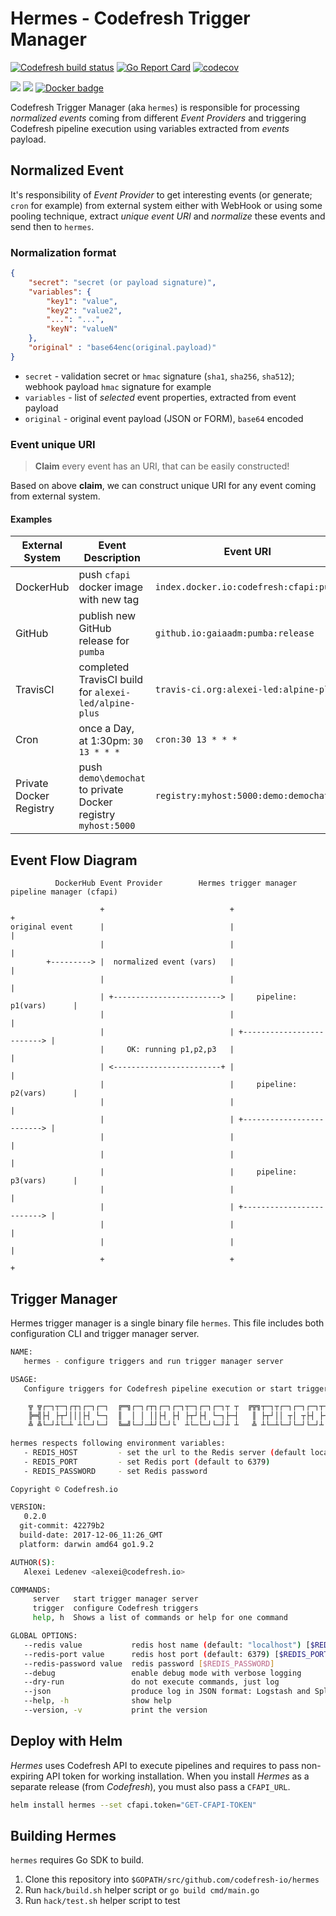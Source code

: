 # Hermes - Codefresh Trigger Manager

[![Codefresh build status](https://g.codefresh.io/api/badges/build?repoOwner=codefresh-io&repoName=hermes&branch=master&pipelineName=hermes&accountName=codefresh-inc&type=cf-1)](https://g.codefresh.io/repositories/codefresh-io/hermes/builds?filter=trigger:build;branch:master;service:5a2f9f604a678d0001da7621~hermes) [![Go Report Card](https://goreportcard.com/badge/github.com/codefresh-io/hermes)](https://goreportcard.com/report/github.com/codefresh-io/hermes) [![codecov](https://codecov.io/gh/codefresh-io/hermes/branch/master/graph/badge.svg)](https://codecov.io/gh/codefresh-io/hermes)

[![](https://images.microbadger.com/badges/image/codefresh/hermes.svg)](http://microbadger.com/images/codefresh/hermes) [![](https://images.microbadger.com/badges/commit/codefresh/hermes.svg)](https://microbadger.com/images/codefresh/hermes) [![Docker badge](https://img.shields.io/docker/pulls/codefresh/hermes.svg)](https://hub.docker.com/r/codefresh/hermes/)

Codefresh Trigger Manager (aka `hermes`) is responsible for processing *normalized events* coming from different *Event Providers* and triggering Codefresh pipeline execution using variables extracted from *events* payload.

## Normalized Event

It's responsibility of *Event Provider* to get interesting events (or generate; `cron` for example) from external system either with WebHook or using some pooling technique, extract *unique event URI* and *normalize* these events and send then to `hermes`.

### Normalization format

```json
{
    "secret": "secret (or payload signature)",
    "variables": {
        "key1": "value",
        "key2": "value2",
        "...": "...",
        "keyN": "valueN"
    },
    "original" : "base64enc(original.payload)"
}
```

- `secret` - validation secret or `hmac` signature (`sha1`, `sha256`, `sha512`); webhook payload `hmac` signature for example
- `variables` - list of *selected* event properties, extracted from event payload
- `original` - original event payload (JSON or FORM), `base64` encoded

### Event unique URI

> **Claim** every event has an URI, that can be easily constructed!

Based on above **claim**, we can construct unique URI for any event coming from external system.

#### Examples

| External System         | Event Description                                             | Event URI                              |
| ----------------------- | ------------------------------------------------------------- | -------------------------------------- |
| DockerHub               | push `cfapi` docker image with new tag                        | `index.docker.io:codefresh:cfapi:push` |
| GitHub                  | publish new GitHub release for `pumba`                        | `github.io:gaiaadm:pumba:release`      |
| TravisCI                | completed TravisCI build for `alexei-led/alpine-plus`         | `travis-ci.org:alexei-led:alpine-plus` |
| Cron                    | once a Day, at 1:30pm: `30 13 * * *`                          | `cron:30 13 * * *`                     |
| Private Docker Registry | push `demo\demochat` to private Docker registry `myhost:5000` | `registry:myhost:5000:demo:demochat`   |

## Event Flow Diagram

```ascii
          DockerHub Event Provider        Hermes trigger manager       pipeline manager (cfapi)

                    +                            +                             +
original event      |                            |                             |
                    |                            |                             |
        +---------> |  normalized event (vars)   |                             |
                    |                            |                             |
                    | +------------------------> |     pipeline: p1(vars)      |
                    |                            |                             |
                    |                            | +-------------------------> |
                    |     OK: running p1,p2,p3   |                             |
                    | <------------------------+ |                             |
                    |                            |     pipeline: p2(vars)      |
                    |                            |                             |
                    |                            | +-------------------------> |
                    |                            |                             |
                    |                            |                             |
                    |                            |     pipeline: p3(vars)      |
                    |                            |                             |
                    |                            | +-------------------------> |
                    |                            |                             |
                    |                            |                             |
                    +                            +                             +

```

## Trigger Manager

Hermes trigger manager is a single binary file `hermes`. This file includes both configuration CLI and trigger manager server.

```sh
NAME:
   hermes - configure triggers and run trigger manager server

USAGE:
   Configure triggers for Codefresh pipeline execution or start trigger manager server. Process "normalized" events and run Codefresh pipelines with variables extracted from events payload.

    ╦ ╦┌─┐┬─┐┌┬┐┌─┐┌─┐  ╔═╗┌─┐┌┬┐┌─┐┌─┐┬─┐┌─┐┌─┐┬ ┬  ╔╦╗┬─┐┬┌─┐┌─┐┌─┐┬─┐┌─┐
    ╠═╣├┤ ├┬┘│││├┤ └─┐  ║  │ │ ││├┤ ├┤ ├┬┘├┤ └─┐├─┤   ║ ├┬┘││ ┬│ ┬├┤ ├┬┘└─┐
    ╩ ╩└─┘┴└─┴ ┴└─┘└─┘  ╚═╝└─┘─┴┘└─┘└  ┴└─└─┘└─┘┴ ┴   ╩ ┴└─┴└─┘└─┘└─┘┴└─└─┘

hermes respects following environment variables:
   - REDIS_HOST         - set the url to the Redis server (default localhost)
   - REDIS_PORT         - set Redis port (default to 6379)
   - REDIS_PASSWORD     - set Redis password

Copyright © Codefresh.io

VERSION:
   0.2.0
  git-commit: 42279b2
  build-date: 2017-12-06_11:26_GMT
  platform: darwin amd64 go1.9.2

AUTHOR(S):
   Alexei Ledenev <alexei@codefresh.io>

COMMANDS:
     server   start trigger manager server
     trigger  configure Codefresh triggers
     help, h  Shows a list of commands or help for one command

GLOBAL OPTIONS:
   --redis value           redis host name (default: "localhost") [$REDIS_HOST]
   --redis-port value      redis host port (default: 6379) [$REDIS_PORT]
   --redis-password value  redis password [$REDIS_PASSWORD]
   --debug                 enable debug mode with verbose logging
   --dry-run               do not execute commands, just log
   --json                  produce log in JSON format: Logstash and Splunk friendly
   --help, -h              show help
   --version, -v           print the version

```

## Deploy with Helm

*Hermes* uses Codefresh API to execute pipelines and requires to pass non-expiring API token for working installation.
When you install *Hermes* as a separate release (from *Codefresh*), you must also pass a `CFAPI_URL`.

```sh
helm install hermes --set cfapi.token="GET-CFAPI-TOKEN"
```

## Building Hermes

`hermes` requires Go SDK to build.

1. Clone this repository into `$GOPATH/src/github.com/codefresh-io/hermes`
1. Run `hack/build.sh` helper script or `go build cmd/main.go`
1. Run `hack/test.sh` helper script to test
